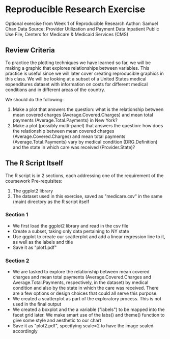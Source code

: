 # Reproducible Research Exercise
Optional exercise from Week 1 of Reproducible Research
Author: Samuel Chan
Data Source: Provider Utilization and Payment Data Inpatient Public Use File,  Centers for Medicare & Medicaid Services (CMS)

## Review Criteria
To practice the plotting techniques we have learned so far, we will be making a graphic that explores relationships between variables. This practice is useful since we will later cover creating reproducible graphics in this class. We will be looking at a subset of a United States medical expenditures dataset with information on costs for different medical conditions and in different areas of the country.

We should do the following:

1. Make a plot that answers the question: what is the relationship between mean covered charges (Average.Covered.Charges) and mean total payments (Average.Total.Payments) in New York?
2. Make a plot (possibly multi-panel) that answers the question: how does the relationship between mean covered charges (Average.Covered.Charges) and mean total payments (Average.Total.Payments) vary by medical condition (DRG.Definition) and the state in which care was received (Provider.State)?

## The R Script Itself
The R script is in 2 sections, each addressing one of the requirement of the coursework
Pre-requisites: 
1. The ggplot2 library
2. The dataset used in this exercise, saved as "medicare.csv" in the same (main) directory as the R script itself

### Section 1
- We first load the ggplot2 library and read in the csv file
- Create a subset, taking only data pertaining to NY state
- Use ggplot to create our scatterplot and add a linear regression line to it, as well as the labels and title
- Save it as "plot1.pdf"

### Section 2
- We are tasked to explore the relationship between mean covered charges and mean total payments (Average.Covered.Charges and Average.Total.Payments, respectively, in the dataset) by medical condition and also by the state in which the care was received. There are a few options or design choices that could all serve this purpose. 
- We created a scatterplot as part of the exploratory process. This is not used in the final output
- We created a boxplot and the a variable ("labels") to be mapped into the facet grid later. We make smart use of the labs() and theme() function to give some style and aesthetic to our chart
- Save it as "plot2.pdf", specifying scale=2 to have the image scaled accordingly

